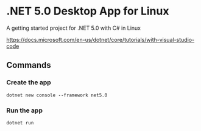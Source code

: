 # .NET 5.0 Desktop App for Linux

A getting started project for .NET 5.0 with C# in Linux

https://docs.microsoft.com/en-us/dotnet/core/tutorials/with-visual-studio-code

## Commands

### Create the app

```console
dotnet new console --framework net5.0
```

### Run the app

```console
dotnet run
```
